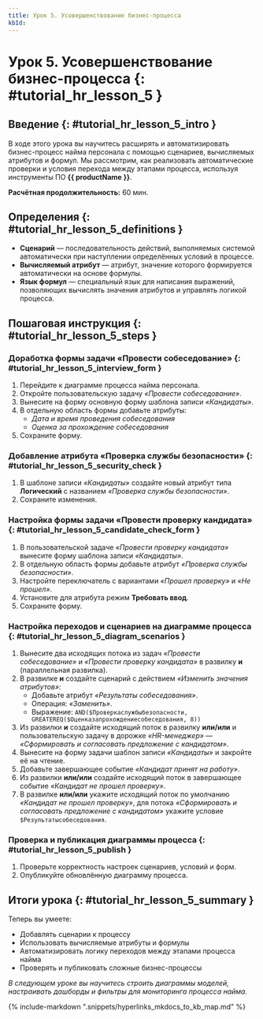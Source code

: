 ```yaml
---
title: Урок 5. Усовершенствование бизнес-процесса
kbId:
---
```


# Урок 5. Усовершенствование бизнес-процесса {: #tutorial_hr_lesson_5 }

## Введение {: #tutorial_hr_lesson_5_intro }

В ходе этого урока вы научитесь расширять и автоматизировать бизнес-процесс найма персонала с помощью сценариев, вычисляемых атрибутов и формул. Мы рассмотрим, как реализовать автоматические проверки и условия перехода между этапами процесса, используя инструменты ПО **{{ productName }}**.

**Расчётная продолжительность:** 60 мин.

## Определения {: #tutorial_hr_lesson_5_definitions }

- **Сценарий** — последовательность действий, выполняемых системой автоматически при наступлении определённых условий в процессе.
- **Вычисляемый атрибут** — атрибут, значение которого формируется автоматически на основе формулы.
- **Язык формул** — специальный язык для написания выражений, позволяющих вычислять значения атрибутов и управлять логикой процесса.

## Пошаговая инструкция {: #tutorial_hr_lesson_5_steps }

### Доработка формы задачи «Провести собеседование» {: #tutorial_hr_lesson_5_interview_form }

1. Перейдите к диаграмме процесса найма персонала.
2. Откройте пользовательскую задачу _«Провести собеседование»_.
3. Вынесите на форму основную форму шаблона записи _«Кандидаты»_.
4. В отдельную область формы добавьте атрибуты:
    - _Дата и время проведения собеседования_
    - _Оценка за прохождение собеседования_
5. Сохраните форму.

### Добавление атрибута «Проверка службы безопасности» {: #tutorial_hr_lesson_5_security_check }

1. В шаблоне записи _«Кандидаты»_ создайте новый атрибут типа **Логический** с названием _«Проверка службы безопасности»_.
2. Сохраните изменения.

### Настройка формы задачи «Провести проверку кандидата» {: #tutorial_hr_lesson_5_candidate_check_form }

1. В пользовательской задаче _«Провести проверку кандидата»_ вынесите форму шаблона записи _«Кандидаты»_.
2. В отдельную область формы добавьте атрибут _«Проверка службы безопасности»_.
3. Настройте переключатель с вариантами _«Прошел проверку»_ и _«Не прошел»_.
4. Установите для атрибута режим **Требовать ввод**.
5. Сохраните форму.

### Настройка переходов и сценариев на диаграмме процесса {: #tutorial_hr_lesson_5_diagram_scenarios }

1. Вынесите два исходящих потока из задач _«Провести собеседование»_ и _«Провести проверку кандидата»_ в развилку **и** (параллельная развилка).
2. В развилке **и** создайте сценарий с действием _«Изменить значения атрибутов»_:
    - Добавьте атрибут _«Результаты собеседования»_.
    - Операция: _«Заменить»_.
    - Выражение: `AND($Проверкаслужбыбезопасности, GREATEREQ($Оценказапрохождениесобеседования, 8))`
3. Из развилки **и** создайте исходящий поток в развилку **или/или** и пользовательскую задачу в дорожке _«HR-менеджер»_ — _«Сформировать и согласовать предложение с кандидатом»_.
4. Вынесите на форму задачи шаблон записи _«Кандидаты»_ и закройте её на чтение.
5. Добавьте завершающее событие _«Кандидат принят на работу»_.
6. Из развилки **или/или** создайте исходящий поток в завершающее событие _«Кандидат не прошел проверку»_.
7. В развилке **или/или** укажите исходящий поток по умолчанию _«Кандидат не прошел проверку»_, для потока _«Сформировать и согласовать предложение с кандидатом»_ укажите условие `$Результатысобеседования`.

### Проверка и публикация диаграммы процесса {: #tutorial_hr_lesson_5_publish }

1. Проверьте корректность настроек сценариев, условий и форм.
2. Опубликуйте обновлённую диаграмму процесса.

## Итоги урока {: #tutorial_hr_lesson_5_summary }

Теперь вы умеете:
- Добавлять сценарии к процессу
- Использовать вычисляемые атрибуты и формулы
- Автоматизировать логику переходов между этапами процесса найма
- Проверять и публиковать сложные бизнес-процессы

_В следующем уроке вы научитесь строить диаграммы моделей, настраивать дашборды и фильтры для мониторинга процесса найма._

{% include-markdown ".snippets/hyperlinks_mkdocs_to_kb_map.md" %}
